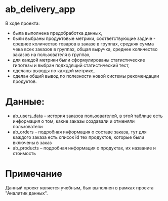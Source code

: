 # ab_delivery_app


В ходе проекта:
- была выполнена предобработка данных,
- были выбраны продуктовые метрики, соответствующие задаче - среднее количество товаров в заказе в группах, средняя сумма чека всех заказов в группах, общая выручка, среднее количество заказов на пользователя в группах,
- для каждой метрики были сформулированы статистические гипотезы и выбран подходящий статистический тест,
- сделаны выводы по каждой метрике,
- сделан общий вывод по полезности новой системы рекомендации продуктов.

# Данные:
- ab_users_data – история заказов пользователей, в этой таблице есть информация о том, какие заказы создавали и отменяли пользователи
- ab_orders – подробная информация о составе заказа, тут для каждого заказа есть список id тех продуктов, которые были включены в заказ
- ab_products – подробная информация о продуктах, их название и стоимость

# Примечание
Данный проект является учебным, был выполнен в рамках проекта "Аналитик данных".
